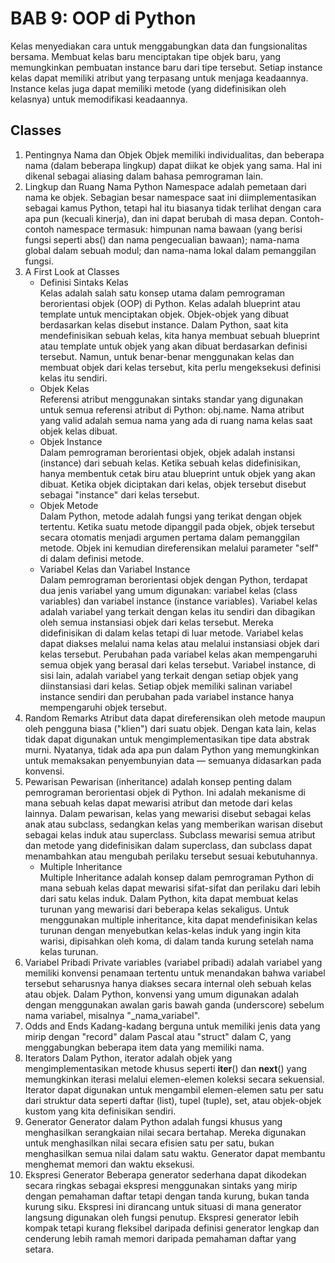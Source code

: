 # BAB 9: OOP di Python	
Kelas menyediakan cara untuk menggabungkan data dan fungsionalitas bersama. Membuat kelas baru menciptakan tipe objek baru, yang memungkinkan pembuatan instance baru dari tipe tersebut. Setiap instance kelas dapat memiliki atribut yang terpasang untuk menjaga keadaannya. Instance kelas juga dapat memiliki metode (yang didefinisikan oleh kelasnya) untuk memodifikasi keadaannya. <br />
## Classes
1. Pentingnya Nama dan Objek
Objek memiliki individualitas, dan beberapa nama (dalam beberapa lingkup) dapat diikat ke objek yang sama. Hal ini dikenal sebagai aliasing dalam bahasa pemrograman lain.
2. Lingkup dan Ruang Nama Python
Namespace adalah pemetaan dari nama ke objek. Sebagian besar namespace saat ini diimplementasikan sebagai kamus Python, tetapi hal itu biasanya tidak terlihat dengan cara apa pun (kecuali kinerja), dan ini dapat berubah di masa depan. Contoh-contoh namespace termasuk: himpunan nama bawaan (yang berisi fungsi seperti abs() dan nama pengecualian bawaan); nama-nama global dalam sebuah modul; dan nama-nama lokal dalam pemanggilan fungsi.
3. A First Look at Classes
    - Definisi Sintaks Kelas <br/>
    Kelas adalah salah satu konsep utama dalam pemrograman berorientasi objek (OOP) di Python. Kelas adalah blueprint atau template untuk menciptakan objek. Objek-objek yang dibuat berdasarkan kelas disebut instance. Dalam Python, saat kita mendefinisikan sebuah kelas, kita hanya membuat sebuah blueprint atau template untuk objek yang akan dibuat berdasarkan definisi tersebut. Namun, untuk benar-benar menggunakan kelas dan membuat objek dari kelas tersebut, kita perlu mengeksekusi definisi kelas itu sendiri.
    - Objek Kelas <br/>
    Referensi atribut menggunakan sintaks standar yang digunakan untuk semua referensi atribut di Python: obj.name. Nama atribut yang valid adalah semua nama yang ada di ruang nama kelas saat objek kelas dibuat.
    - Objek Instance <br/>
    Dalam pemrograman berorientasi objek, objek adalah instansi (instance) dari sebuah kelas. Ketika sebuah kelas didefinisikan, hanya membentuk cetak biru atau blueprint untuk objek yang akan dibuat. Ketika objek diciptakan dari kelas, objek tersebut disebut sebagai "instance" dari kelas tersebut.
    - Objek Metode <br/>
    Dalam Python, metode adalah fungsi yang terikat dengan objek tertentu. Ketika suatu metode dipanggil pada objek, objek tersebut secara otomatis menjadi argumen pertama dalam pemanggilan metode. Objek ini kemudian direferensikan melalui parameter "self" di dalam definisi metode.
    - Variabel Kelas dan Variabel Instance <br/>
    Dalam pemrograman berorientasi objek dengan Python, terdapat dua jenis variabel yang umum digunakan: variabel kelas (class variables) dan variabel instance (instance variables). Variabel kelas adalah variabel yang terkait dengan kelas itu sendiri dan dibagikan oleh semua instansiasi objek dari kelas tersebut. Mereka didefinisikan di dalam kelas tetapi di luar metode. Variabel kelas dapat diakses melalui nama kelas atau melalui instansiasi objek dari kelas tersebut. Perubahan pada variabel kelas akan mempengaruhi semua objek yang berasal dari kelas tersebut. Variabel instance, di sisi lain, adalah variabel yang terkait dengan setiap objek yang diinstansiasi dari kelas. Setiap objek memiliki salinan variabel instance sendiri dan perubahan pada variabel instance hanya mempengaruhi objek tersebut.
4. Random Remarks
Atribut data dapat direferensikan oleh metode maupun oleh pengguna biasa ("klien") dari suatu objek. Dengan kata lain, kelas tidak dapat digunakan untuk mengimplementasikan tipe data abstrak murni. Nyatanya, tidak ada apa pun dalam Python yang memungkinkan untuk memaksakan penyembunyian data — semuanya didasarkan pada konvensi.
5. Pewarisan
Pewarisan (inheritance) adalah konsep penting dalam pemrograman berorientasi objek di Python. Ini adalah mekanisme di mana sebuah kelas dapat mewarisi atribut dan metode dari kelas lainnya. Dalam pewarisan, kelas yang mewarisi disebut sebagai kelas anak atau subclass, sedangkan kelas yang memberikan warisan disebut sebagai kelas induk atau superclass. Subclass mewarisi semua atribut dan metode yang didefinisikan dalam superclass, dan subclass dapat menambahkan atau mengubah perilaku tersebut sesuai kebutuhannya. <br/>
    - Multiple Inheritance <br/>
    Multiple Inheritance adalah konsep dalam pemrograman Python di mana sebuah kelas dapat mewarisi sifat-sifat dan perilaku dari lebih dari satu kelas induk. Dalam Python, kita dapat membuat kelas turunan yang mewarisi dari beberapa kelas sekaligus. Untuk menggunakan multiple inheritance, kita dapat mendefinisikan kelas turunan dengan menyebutkan kelas-kelas induk yang ingin kita warisi, dipisahkan oleh koma, di dalam tanda kurung setelah nama kelas turunan.
6. Variabel Pribadi
Private variables (variabel pribadi) adalah variabel yang memiliki konvensi penamaan tertentu untuk menandakan bahwa variabel tersebut seharusnya hanya diakses secara internal oleh sebuah kelas atau objek. Dalam Python, konvensi yang umum digunakan adalah dengan menggunakan awalan garis bawah ganda (underscore) sebelum nama variabel, misalnya "_nama_variabel".
7. Odds and Ends
Kadang-kadang berguna untuk memiliki jenis data yang mirip dengan "record" dalam Pascal atau "struct" dalam C, yang menggabungkan beberapa item data yang memiliki nama.
8. Iterators
Dalam Python, iterator adalah objek yang mengimplementasikan metode khusus seperti __iter__() dan __next__() yang memungkinkan iterasi melalui elemen-elemen koleksi secara sekuensial. Iterator dapat digunakan untuk mengambil elemen-elemen satu per satu dari struktur data seperti daftar (list), tupel (tuple), set, atau objek-objek kustom yang kita definisikan sendiri.
9. Generator
Generator dalam Python adalah fungsi khusus yang menghasilkan serangkaian nilai secara bertahap. Mereka digunakan untuk menghasilkan nilai secara efisien satu per satu, bukan menghasilkan semua nilai dalam satu waktu. Generator dapat membantu menghemat memori dan waktu eksekusi.
10. Ekspresi Generator
Beberapa generator sederhana dapat dikodekan secara ringkas sebagai ekspresi menggunakan sintaks yang mirip dengan pemahaman daftar tetapi dengan tanda kurung, bukan tanda kurung siku. Ekspresi ini dirancang untuk situasi di mana generator langsung digunakan oleh fungsi penutup. Ekspresi generator lebih kompak tetapi kurang fleksibel daripada definisi generator lengkap dan cenderung lebih ramah memori daripada pemahaman daftar yang setara.
    
